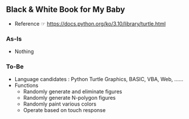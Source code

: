 ## Black & White Book for My Baby
- Reference ☞ https://docs.python.org/ko/3.10/library/turtle.html

### As-Is
- Nothing

### To-Be
- Language candidates : Python Turtle Graphics, BASIC, VBA, Web, ……
- Functions
    - Randomly generate and eliminate figures
    - Randomly generate N-polygon figures
    - Randomly paint various colors
    - Operate based on touch response